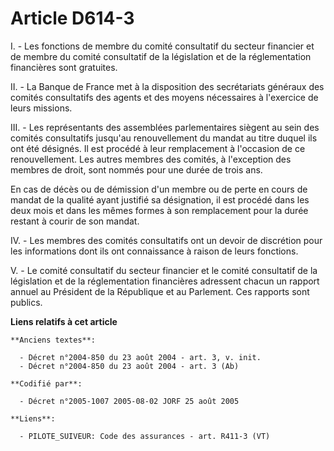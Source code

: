 # Article D614-3

I. - Les fonctions de membre du comité consultatif du secteur financier et de membre du comité consultatif de la législation
et de la réglementation financières sont gratuites.

II. - La Banque de France met à la disposition des secrétariats généraux des comités consultatifs des agents et des moyens
nécessaires à l'exercice de leurs missions.

III. - Les représentants des assemblées parlementaires siègent au sein des comités consultatifs jusqu'au renouvellement du
mandat au titre duquel ils ont été désignés. Il est procédé à leur remplacement à l'occasion de ce renouvellement. Les autres
membres des comités, à l'exception des membres de droit, sont nommés pour une durée de trois ans.

En cas de décès ou de démission d'un membre ou de perte en cours de mandat de la qualité ayant justifié sa désignation, il
est procédé dans les deux mois et dans les mêmes formes à son remplacement pour la durée restant à courir de son mandat.

IV. - Les membres des comités consultatifs ont un devoir de discrétion pour les informations dont ils ont connaissance à
raison de leurs fonctions.

V. - Le comité consultatif du secteur financier et le comité consultatif de la législation et de la réglementation
financières adressent chacun un rapport annuel au Président de la République et au Parlement. Ces rapports sont publics.

**Liens relatifs à cet article**

	**Anciens textes**:

	  - Décret n°2004-850 du 23 août 2004 - art. 3, v. init.
	  - Décret n°2004-850 du 23 août 2004 - art. 3 (Ab)

	**Codifié par**:

	  - Décret n°2005-1007 2005-08-02 JORF 25 août 2005

	**Liens**:

	  - PILOTE_SUIVEUR: Code des assurances - art. R411-3 (VT)
